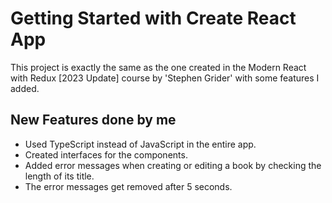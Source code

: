 # Getting Started with Create React App

This project is exactly the same as the one created in the Modern React with Redux [2023 Update] course by 'Stephen Grider' with some features I added.

## New Features done by me

- Used TypeScript instead of JavaScript in the entire app.
- Created interfaces for the components.
- Added error messages when creating or editing a book by checking the length of its title.
- The error messages get removed after 5 seconds.
